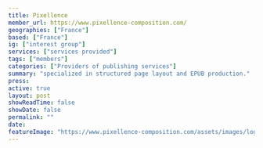 ```yaml
---
title: Pixellence
member_url: https://www.pixellence-composition.com/
geographies: ["France"]
based: ["France"]
ig: ["interest group"] 
services: ["services provided"] 
tags: ["members"]
categories: ["Providers of publishing services"]
summary: "specialized in structured page layout and EPUB production."
press:
active: true
layout: post
showReadTime: false
showDate: false
permalink: ""
date: 
featureImage: "https://www.pixellence-composition.com/assets/images/logo.png"
---
```

